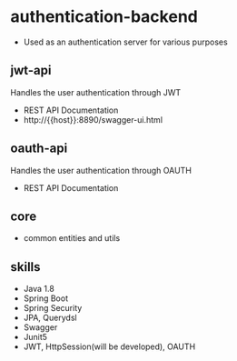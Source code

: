 # authentication-backend
* Used as an authentication server for various purposes

## jwt-api
Handles the user authentication through JWT
* REST API Documentation
* http://{{host}}:8890/swagger-ui.html

## oauth-api
Handles the user authentication through OAUTH
* REST API Documentation

## core
* common entities and utils

## skills
* Java 1.8
* Spring Boot
* Spring Security
* JPA, Querydsl
* Swagger
* Junit5
* JWT, HttpSession(will be developed), OAUTH
